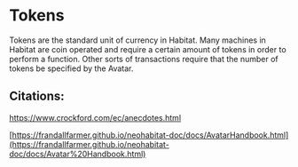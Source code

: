 # Tokens

Tokens are the standard unit of currency in Habitat. Many machines in Habitat are coin operated and require a certain amount of tokens in order to perform a function. Other sorts of transactions require that the number of tokens be specified by the Avatar.


## Citations:
https://www.crockford.com/ec/anecdotes.html

[https://frandallfarmer.github.io/neohabitat-doc/docs/AvatarHandbook.html](https://frandallfarmer.github.io/neohabitat-doc/docs/Avatar%20Handbook.html)
